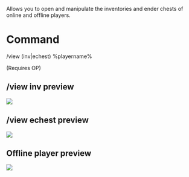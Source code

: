 Allows you to open and manipulate the inventories and ender chests of online and offline players.

# Command
/view (inv|echest) %playername%

(Requires OP)

## /view inv <playername> preview
<a href="https://youtu.be/I_Lo3sls0f0">
<img src="https://imgur.com/Lon9xgK.jpg">
</a>

## /view echest <playername> preview
<a href="https://youtu.be/SIJjHWIhZwg">
<img src="https://imgur.com/wtz3bwG.jpg">
</a>

## Offline player preview
<a href="https://youtu.be/rwDyySPDZQY">
<img src="https://imgur.com/uNPGy09.jpg">
</a>

